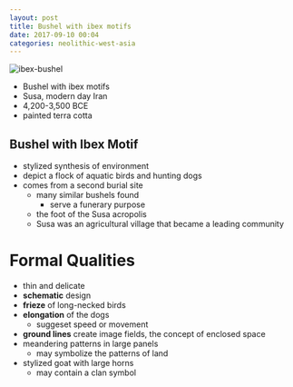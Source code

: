 ```yaml
---
layout: post
title: Bushel with ibex motifs
date: 2017-09-10 00:04
categories: neolithic-west-asia
---
```


![ibex-bushel]

* Bushel with ibex motifs
* Susa, modern day Iran
* 4,200-3,500 BCE
* painted terra cotta

## Bushel with Ibex Motif
* stylized synthesis of environment
* depict a flock of aquatic birds and hunting dogs
* comes from a second burial site
  * many similar bushels found
    * serve a funerary purpose
  * the foot of the Susa acropolis
  * Susa was an agricultural village that became a leading community

# Formal Qualities
* thin and delicate
* **schematic** design
* **frieze** of long-necked birds
* **elongation** of the dogs
  * suggeset speed or movement
* **ground lines** create image fields, the concept of enclosed space
* meandering patterns in large panels
  * may symbolize the patterns of land
* stylized goat with large horns
  * may contain a clan symbol


[ibex-bushel]: https://c1.staticflickr.com/4/3766/12906002764_ea18e288cb_k.jpg
